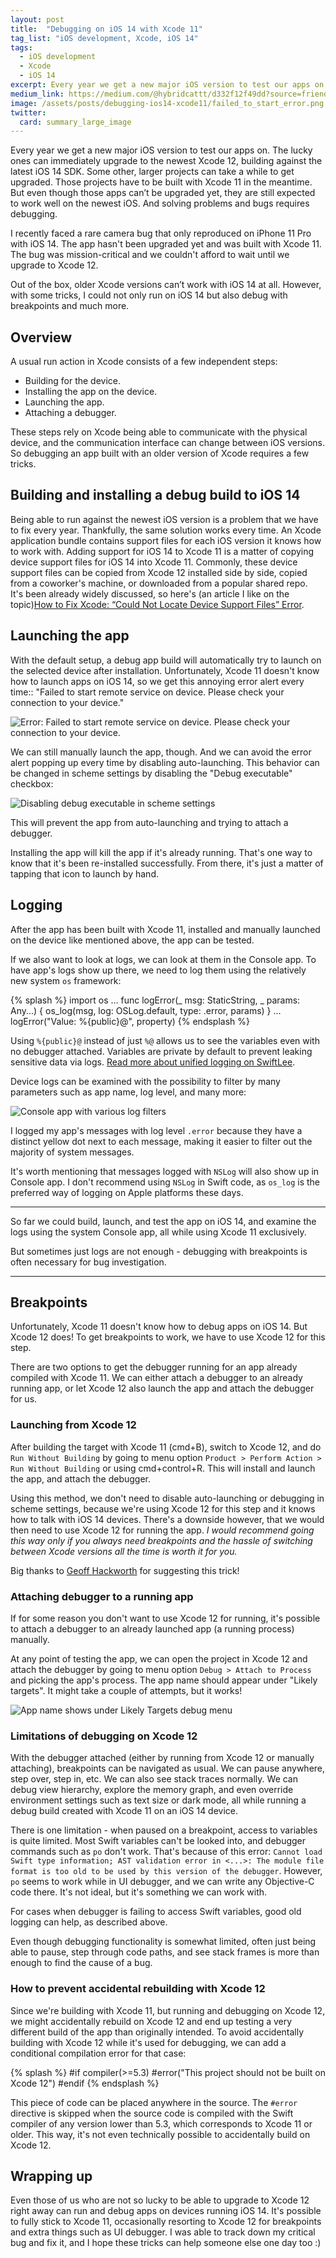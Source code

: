 ```yaml
---
layout: post
title:  "Debugging on iOS 14 with Xcode 11"
tag_list: "iOS development, Xcode, iOS 14"
tags: 
  - iOS development 
  - Xcode 
  - iOS 14
excerpt: Every year we get a new major iOS version to test our apps on. Some apps can't be upgraded to Xcode 12 right away, but they are still expected to work well on iOS 14. With some tricks, we can not only run on iOS 14 but also debug with breakpoints and much more.
medium_link: https://medium.com/@hybridcattt/d332f12f49dd?source=friends_link&sk=89454bc213ad54dd3fb773f5f19e3057
image: /assets/posts/debugging-ios14-xcode11/failed_to_start_error.png
twitter: 
  card: summary_large_image
---
```


Every year we get a new major iOS version to test our apps on. 
The lucky ones can immediately upgrade to the newest Xcode 12, building against the latest iOS 14 SDK. 
Some other, larger projects can take a while to get upgraded. 
Those projects have to be built with Xcode 11 in the meantime. 
But even though those apps can’t be upgraded yet, they are still expected to work well on the newest iOS. And solving problems and bugs requires debugging.

I recently faced a rare camera bug that only reproduced on iPhone 11 Pro with iOS 14. 
The app hasn't been upgraded yet and was built with Xcode 11.
The bug was mission-critical and we couldn't afford to wait until we upgrade to Xcode 12.

Out of the box, older Xcode versions can’t work with iOS 14 at all. However, with some tricks, I could not only run on iOS 14 but also debug with breakpoints and much more.

## Overview

A usual run action in Xcode consists of a few independent steps:
- Building for the device.
- Installing the app on the device.
- Launching the app.
- Attaching a debugger.

These steps rely on Xcode being able to communicate with the physical device, and the communication interface can change between iOS versions.
So debugging an app built with an older version of Xcode requires a few tricks. 

## Building and installing a debug build to iOS 14

Being able to run against the newest iOS version is a problem that we have to fix every year. Thankfully, the same solution works every time.
An Xcode application bundle contains support files for each iOS version it knows how to work with.
Adding support for iOS 14 to Xcode 11 is a matter of copying device support files for iOS 14 into Xcode 11. 
Commonly, these device support files can be copied from Xcode 12 installed side by side, copied from a coworker's machine, 
or downloaded from a popular shared repo.  
It's been already widely discussed, so here's (an article I like on the topic)[How to Fix Xcode: “Could Not Locate Device Support Files” Error](https://faizmokhtar.com/posts/how-to-fix-xcode-could-not-locate-device-support-files-error-without-updating-your-xcode/).

## Launching the app

With the default setup, a debug app build will automatically try to launch on the selected device after installation. 
Unfortunately, Xcode 11 doesn't know how to launch apps on iOS 14, so we get this annoying error alert every time:: 
"Failed to start remote service on device. Please check your connection to your device."

![Error: Failed to start remote service on device. Please check your connection to your device.](/assets/posts/debugging-ios14-xcode11/failed_to_start_error.png)

We can still manually launch the app, though. 
And we can avoid the error alert popping up every time by disabling auto-launching.
This behavior can be changed in scheme settings by disabling the "Debug executable" checkbox:

![Disabling debug executable in scheme settings](/assets/posts/debugging-ios14-xcode11/scheme_settings_disable_debug.png)

This will prevent the app from auto-launching and trying to attach a debugger.

Installing the app will kill the app if it's already running. That's one way to know that it's been re-installed successfully. 
From there, it's just a matter of tapping that icon to launch by hand.

## Logging 

After the app has been built with Xcode 11, installed and manually launched on the device like mentioned above, the app can be tested.

If we also want to look at logs, we can look at them in the Console app. 
To have app's logs show up there, we need to log them using the relatively new system `os` framework:

{% splash %}
import os
...
func logError(_ msg: StaticString, _ params: Any...) {
    os_log(msg, log: OSLog.default, type: .error, params)
}
...
logError("Value: %{public}@", property)
{% endsplash %}

Using `%{public}@` instead of just `%@` allows us to see the variables even with no debugger attached. 
Variables are private by default to prevent leaking sensitive data via logs.
[Read more about unified logging on SwiftLee](https://www.avanderlee.com/workflow/oslog-unified-logging/).

Device logs can be examined with the possibility to filter by many parameters such as app name, log level, and many more:

![Console app with various log filters](/assets/posts/debugging-ios14-xcode11/console_filters2.png)

I logged my app's messages with log level `.error` because they have a distinct yellow dot next to each message, making it easier to filter out the majority of system messages.

It's worth mentioning that messages logged with `NSLog` will also show up in Console app. 
I don't recommend using `NSLog` in Swift code, as `os_log` is the preferred way of logging on Apple platforms these days.

---

So far we could build, launch, and test the app on iOS 14, and examine the logs using the system Console app, all while using Xcode 11 exclusively.

But sometimes just logs are not enough - debugging with breakpoints is often necessary for bug investigation. 

---

## Breakpoints

Unfortunately, Xcode 11 doesn't know how to debug apps on iOS 14. But Xcode 12 does! 
To get breakpoints to work, we have to use Xcode 12 for this step. 

There are two options to get the debugger running for an app already compiled with Xcode 11. 
We can either attach a debugger to an already running app, or let Xcode 12 also launch the app and attach the debugger for us.

### Launching from Xcode 12

After building the target with Xcode 11 (cmd+B), switch to Xcode 12, and do `Run Without Building`
by going to menu option `Product > Perform Action > Run Without Building` or using cmd+control+R.
This will install and launch the app, and attach the debugger. 

Using this method, we don't need to disable auto-launching or debugging in scheme settings, 
because we're using Xcode 12 for this step and it knows how to talk with iOS 14 devices. 
There's a downside however, that we would then need to use Xcode 12 for running the app. 
_I would recommend going this way only if you always need breakpoints and the hassle of switching between Xcode versions all the time is worth it for you._

Big thanks to [Geoff Hackworth](https://twitter.com/geoffhackworth) for suggesting this trick!

### Attaching debugger to a running app

If for some reason you don't want to use Xcode 12 for running, 
it's possible to attach a debugger to an already launched app (a running process) manually.

At any point of testing the app, we can open the project in Xcode 12 and attach the debugger 
by going to menu option `Debug > Attach to Process` and picking the app's process.
The app name should appear under "Likely targets". It might take a couple of attempts, but it works!

![App name shows under Likely Targets debug menu](/assets/posts/debugging-ios14-xcode11/debugger_likely_targets.png)

### Limitations of debugging on Xcode 12

With the debugger attached (either by running from Xcode 12 or manually attaching), breakpoints can be navigated as usual. 
We can pause anywhere, step over, step in, etc. We can also see stack traces normally.
We can debug view hierarchy, explore the memory graph, and even override environment settings such as text size or dark mode, 
all while running a debug build created with Xcode 11 on an iOS 14 device.

There is one limitation - when paused on a breakpoint, access to variables is quite limited. 
Most Swift variables can't be looked into, and debugger commands such as `po` don't work. 
That's because of this error: `Cannot load Swift type information; AST validation error in <...>: The module file format is too old to be used by this version of the debugger`.
However, `po` seems to work while in UI debugger, and we can write any Objective-C code there. It's not ideal, but it's something we can work with. 

For cases when debugger is failing to access Swift variables, good old logging can help, as described above. 

Even though debugging functionality is somewhat limited, often just being able to pause, step through code paths, and see stack frames is more than enough to find the cause of a bug.

### How to prevent accidental rebuilding with Xcode 12

Since we're building with Xcode 11, but running and debugging on Xcode 12, we might accidentally rebuild on Xcode 12 and end up testing a very different build of the app than originally intended. 
To avoid accidentally building with Xcode 12 while it's used for debugging, we can add a conditional compilation error for that case: 

{% splash %}
#if compiler(>=5.3)
#error("This project should not be built on Xcode 12")
#endif
{% endsplash %}

This piece of code can be placed anywhere in the source. The `#error` directive is skipped when the source code is compiled with the Swift compiler of any version lower than 5.3, which corresponds to Xcode 11 or older.
This way, it's not even technically possible to accidentally build on Xcode 12.  

## Wrapping up

Even those of us who are not so lucky to be able to upgrade to Xcode 12 right away can run and debug apps on devices running iOS 14. 
It's possible to fully stick to Xcode 11, occasionally resorting to Xcode 12 for breakpoints and extra things such as UI debugger. 
I was able to track down my critical bug and fix it, and I hope these tricks can help someone else one day too :)

